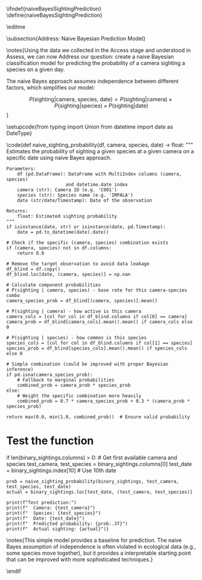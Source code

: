 \ifndef{naiveBayesSightingPrediction}
\define{naiveBayesSightingPrediction}

\editme

\subsection{Address: Naive Bayesian Prediction Model}

\notes{Using the data we collected in the Access stage and understood in Assess, we can now Address our question: create a naive Bayesian classification model for predicting the probability of a camera sighting a species on a given day.

The naive Bayes approach assumes independence between different factors, which simplifies our model:

$$P(\text{sighting} | \text{camera, species, date}) \propto P(\text{sighting} | \text{camera}) \times P(\text{sighting} | \text{species}) \times P(\text{sighting} | \text{date})$$}

\setupcode{from typing import Union
from datetime import date as DateType}

\code{def naive_sighting_probability(df, camera, species, date) -> float:
    """
    Estimates the probability of sighting a given species at a given camera 
    on a specific date using naive Bayes approach.
    
    Parameters:
        df (pd.DataFrame): DataFrame with MultiIndex columns (camera, species) 
                          and datetime.date index
        camera (str): Camera ID (e.g. 'C001')
        species (str): Species name (e.g. 'IMPALA')  
        date (str/date/Timestamp): Date of the observation
        
    Returns:
        float: Estimated sighting probability
    """
    if isinstance(date, str) or isinstance(date, pd.Timestamp):
        date = pd.to_datetime(date).date()
    
    # Check if the specific (camera, species) combination exists
    if (camera, species) not in df.columns:
        return 0.0
    
    # Remove the target observation to avoid data leakage
    df_blind = df.copy()
    df_blind.loc[date, (camera, species)] = np.nan
    
    # Calculate component probabilities
    # P(sighting | camera, species) - base rate for this camera-species combo
    camera_species_prob = df_blind[(camera, species)].mean()
    
    # P(sighting | camera) - how active is this camera
    camera_cols = [col for col in df_blind.columns if col[0] == camera]
    camera_prob = df_blind[camera_cols].mean().mean() if camera_cols else 0
    
    # P(sighting | species) - how common is this species
    species_cols = [col for col in df_blind.columns if col[1] == species]
    species_prob = df_blind[species_cols].mean().mean() if species_cols else 0
    
    # Simple combination (could be improved with proper Bayesian inference)
    if pd.isna(camera_species_prob):
        # Fallback to marginal probabilities
        combined_prob = camera_prob * species_prob
    else:
        # Weight the specific combination more heavily
        combined_prob = 0.7 * camera_species_prob + 0.3 * (camera_prob * species_prob)
    
    return max(0.0, min(1.0, combined_prob))  # Ensure valid probability

# Test the function
if len(binary_sightings.columns) > 0:
    # Get first available camera and species
    test_camera, test_species = binary_sightings.columns[0]
    test_date = binary_sightings.index[10]  # Use 10th date
    
    prob = naive_sighting_probability(binary_sightings, test_camera, test_species, test_date)
    actual = binary_sightings.loc[test_date, (test_camera, test_species)]
    
    print(f"Test prediction:")
    print(f"  Camera: {test_camera}")
    print(f"  Species: {test_species}")
    print(f"  Date: {test_date}")
    print(f"  Predicted probability: {prob:.3f}")
    print(f"  Actual sighting: {actual}")}

\notes{This simple model provides a baseline for prediction. The naive Bayes assumption of independence is often violated in ecological data (e.g., some species move together), but it provides a interpretable starting point that can be improved with more sophisticated techniques.}

\endif
